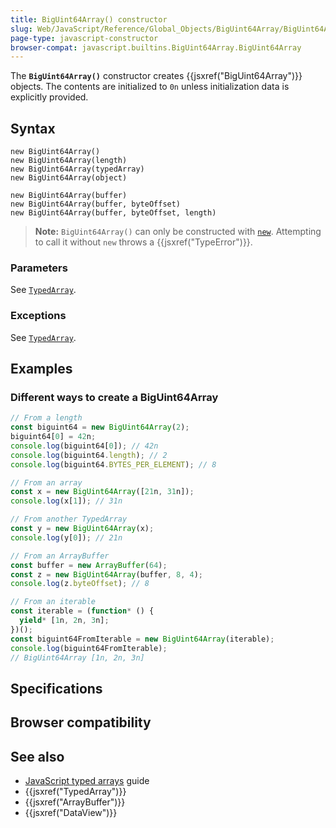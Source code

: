```yaml
---
title: BigUint64Array() constructor
slug: Web/JavaScript/Reference/Global_Objects/BigUint64Array/BigUint64Array
page-type: javascript-constructor
browser-compat: javascript.builtins.BigUint64Array.BigUint64Array
---
```




The **`BigUint64Array()`** constructor creates {{jsxref("BigUint64Array")}} objects. The contents are initialized to `0n` unless initialization data is explicitly provided.

## Syntax

```js-nolint
new BigUint64Array()
new BigUint64Array(length)
new BigUint64Array(typedArray)
new BigUint64Array(object)

new BigUint64Array(buffer)
new BigUint64Array(buffer, byteOffset)
new BigUint64Array(buffer, byteOffset, length)
```

> **Note:** `BigUint64Array()` can only be constructed with [`new`](/Web/JavaScript/Reference/Operators/new). Attempting to call it without `new` throws a {{jsxref("TypeError")}}.

### Parameters

See [`TypedArray`](/Web/JavaScript/Reference/Global_Objects/TypedArray#parameters).

### Exceptions

See [`TypedArray`](/Web/JavaScript/Reference/Global_Objects/TypedArray#exceptions).

## Examples

### Different ways to create a BigUint64Array

```js
// From a length
const biguint64 = new BigUint64Array(2);
biguint64[0] = 42n;
console.log(biguint64[0]); // 42n
console.log(biguint64.length); // 2
console.log(biguint64.BYTES_PER_ELEMENT); // 8

// From an array
const x = new BigUint64Array([21n, 31n]);
console.log(x[1]); // 31n

// From another TypedArray
const y = new BigUint64Array(x);
console.log(y[0]); // 21n

// From an ArrayBuffer
const buffer = new ArrayBuffer(64);
const z = new BigUint64Array(buffer, 8, 4);
console.log(z.byteOffset); // 8

// From an iterable
const iterable = (function* () {
  yield* [1n, 2n, 3n];
})();
const biguint64FromIterable = new BigUint64Array(iterable);
console.log(biguint64FromIterable);
// BigUint64Array [1n, 2n, 3n]
```

## Specifications



## Browser compatibility



## See also

- [JavaScript typed arrays](/Web/JavaScript/Guide/Typed_arrays) guide
- {{jsxref("TypedArray")}}
- {{jsxref("ArrayBuffer")}}
- {{jsxref("DataView")}}
